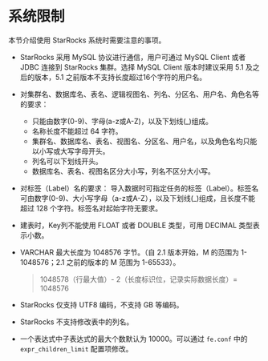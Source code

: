 # 系统限制

本节介绍使用 StarRocks 系统时需要注意的事项。

- StarRocks 采用 MySQL 协议进行通信，用户可通过 MySQL Client 或者 JDBC 连接到 StarRocks 集群。选择 MySQL Client 版本时建议采用 5.1 及之后的版本，5.1 之前版本不支持长度超过16个字符的用户名。

- 对集群名、数据库名、表名、逻辑视图名、列名、分区名、用户名、角色名等的要求：
  - 只能由数字(0-9)、字母(a-z或A-Z)，以及下划线(\_)组成。
  - 名称长度不能超过 64 字符。
  - 集群名、数据库名、表名、视图名、分区名、用户名，以及角色名均只能以小写或大写字母开头。
  - 列名可以下划线开头。
  - 数据库名、表名、视图名区分大小写，列名不区分大小写。

- 对标签（Label）名的要求：
  导入数据时可指定任务的标签（Label）。标签名可由数字(0-9)、大小写字母（a-z或A-Z），以及下划线(\_)组成，且长度不能超过 128 个字符。标签名对起始字符无要求。
- 建表时，Key列不能使用 FLOAT 或者 DOUBLE 类型，可用 DECIMAL 类型表示小数。
- VARCHAR 最大长度为 1048576 字节。（自 2.1 版本开始，M 的范围为 1-1048576；2.1 之前的版本的 M 范围为 1-65533）。
   > 1048578（行最大值）- 2（长度标识位，记录实际数据长度）= 1048576
- StarRocks 仅支持 UTF8 编码，不支持 GB 等编码。
- StarRocks 不支持修改表中的列名。
- 一个表达式中子表达式的最大个数默认为 10000。可以通过 `fe.conf` 中的 `expr_children_limit` 配置项修改。
